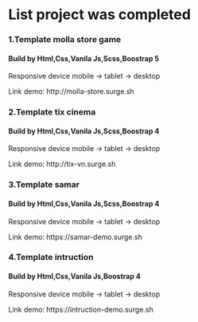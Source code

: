<h1>List project was completed</h1>

<h3>1.Template molla store game</h3>
<h4>Build by Html,Css,Vanila Js,Scss,Boostrap 5</h4>
<p>Responsive device mobile -> tablet -> desktop </p>
<p>Link demo: http://molla-store.surge.sh </p>

<h3>2.Template tix cinema</h3>
<h4>Build by Html,Css,Vanila Js,Scss,Boostrap 4</h4>
<p>Responsive device mobile -> tablet -> desktop </p>
<p>Link demo: http://tix-vn.surge.sh </p>

<h3>3.Template samar</h3>
<h4>Build by Html,Css,Vanila Js,Scss,Boostrap 4</h4>
<p>Responsive device mobile -> tablet -> desktop </p>
<p>Link demo: https://samar-demo.surge.sh </p>

<h3>4.Template intruction</h3>
<h4>Build by Html,Css,Vanila Js,Boostrap 4</h4>
<p>Responsive device mobile -> tablet -> desktop </p>
<p>Link demo: https://intruction-demo.surge.sh </p>
